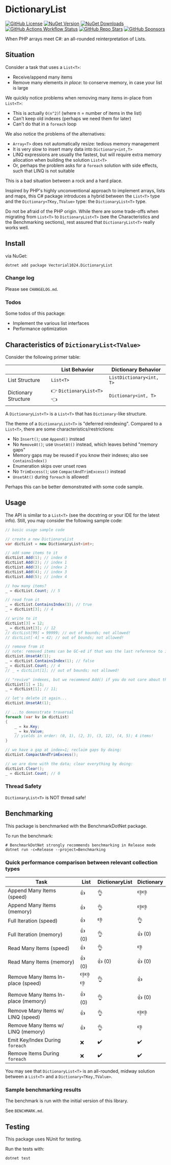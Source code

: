 # DictionaryList
[![GitHub License][github-license-image]][github-repo-url]
[![NuGet Version][nuget-version-image]][nuget-url]
[![NuGet Downloads][nuget-downloads-image]][nuget-stats-url]
[![GitHub Actions Workflow Status][cs-build-status-image]][github-actions-url]
[![GitHub Repo Stars][github-stars-image]][github-repo-url]
[![GitHub Sponsors][github-sponsors-image]][github-sponsors-url]

When PHP arrays meet C#: an all-rounded reinterpretation of Lists.

## Situation
Consider a task that uses a `List<T>`:
- Receive/append many items
- Remove many elements *in place*: to conserve memory, in case your list is large

We quickly notice problems when removing many items in-place from `List<T>`:
- This is actually `O(n^2)`! (where n = number of items in the list)
- Can't keep old indexes (perhaps we need them for later)
- Can't do that in a `foreach` loop

We also notice the problems of the alternatives:
- `Array<T>` does not automatically resize: tedious memory management
- It is very slow to insert many data into `Dictionary<int,T>`
- LINQ expressions are usually the fastest, but will require extra memory allocation when building the solution `List<T>`
- Or, perhaps the problem asks for a `foreach` solution with side effects, such that LINQ is not suitable

This is a bad situation between a rock and a hard place.

Inspired by PHP's highly unconventional approach to implement arrays, lists and maps,
this C# package introduces a hybrid between the `List<T>` type and the `Dictionary<TKey,TValue>` type: the `DictionaryList<T>` type.

Do not be afraid of the PHP origin.
While there are some trade-offs when migrating from `List<T>` to `DictionaryList<T>` (see the Characteristics and the Benchmarking sections),
rest assured that `DictionaryList<T>` really works well.

## Install
via NuGet:

```shell
dotnet add package Vectorial1024.DictionaryList
```

### Change log
Please see `CHANGELOG.md`.

### Todos
Some todos of this package:
- Implement the various list interfaces
- Performance optimization

## Characteristics of `DictionaryList<TValue>`
Consider the following primer table:

|                      | List Behavior             | Dictionary Behavior      |
|----------------------|---------------------------|--------------------------|
| List Structure       | `List<T>`                 | `ListDictionary<int, T>` |
| Dictionary Structure | 👉 `DictionaryList<T>` 👈 | `Dictionary<int, T>`     |

A `DictionaryList<T>` is a `List<T>` that has `Dictionary`-like structure.

The theme of a `DictionaryList<T>` is "deferred reindexing".
Compared to a `List<T>`, there are some characteristics/restrictions:
- No `Insert()`; use `Append()` instead
- No `RemoveAt()`; use `UnsetAt()` instead, which leaves behind "memory gaps"
- Memory gaps may be reused if you know their indexes; also see `ContainsIndex()`
- Enumeration skips over unset rows
- No `TrimExcess()`; use `CompactAndTrimExcess()` instead
- `UnsetAt()` during `foreach` is allowed!

Perhaps this can be better demonstrated with some code sample.

## Usage
The API is similar to a `List<T>` (see the docstring or your IDE for the latest info).
Still, you may consider the following sample code:

```csharp
// basic usage sample code

// create a new DictionaryList
var dictList = new DictionaryList<int>;

// add some items to it
dictList.Add(1); // index 0
dictList.Add(2); // index 1
dictList.Add(3); // index 2
dictList.Add(4); // index 3
dictList.Add(5); // index 4

// how many items?
_ = dictList.Count; // 5

// read from it
_ = dictList.ContainsIndex(3); // true
_ = dictList[3]; // 4

// write to it
dictList[3] = 12;
_ = dictList[3]; // 12
// dictList[99] = 99999; // out of bounds; not allowed!
// dictList[-4] = 42; // out of bounds; not allowed!

// remove from it
// note: removed items can be GC-ed if that was the last reference to it
dictList.UnsetAt(1);
_ = dictList.ContainsIndex(1); // false
_ = dictList.Count; // 4
// _ = dictList[1]; // out of bounds; not allowed!

// "revive" indexes, but we recommend Add() if you do not care about the value of indexes.
dictList[1] = 11;
_ = dictList[1]; // 11;

// let's delete it again...
dictList.UnsetAt(1);

// ...to demonstrate traversal
foreach (var kv in dictList) 
{
    _ = kv.Key;
    _ = kv.Value;
    // yields in order: (0, 1), (2, 3), (3, 12), (4, 5); 4 items!
}

// we have a gap at index=1; reclaim gaps by doing:
dictList.CompactAndTrimExcess();

// we are done with the data; clear everything by doing:
dictList.Clear();
_ = dictList.Count; // 0
```

### Thread Safety
`DictionaryList<T>` is NOT thread safe!

## Benchmarking
This package is benchmarked with the BenchmarkDotNet package.

To run the benchmark:

```shell
# BenchmarkDotNet strongly recommends benchmarking in Release mode
dotnet run -c=Release --project=Benchmarking
```

### Quick performance comparison between relevant collection types
| Task                                | List   | DictionaryList | Dictionary |
|-------------------------------------|--------|----------------|------------|
| Append Many Items (speed)           | 👍     | 👌             | 👎👎       |
| Append Many Items (memory)          | 👍     | 👌             | 👎👎       |
| Full Iteration (speed)              | 👍     | 👎             | 👌         |
| Full Iteration (memory)             | 👍 (0) | 👌             | 👍 (0)     |
| Read Many Items (speed)             | 👍     | 👌             | 👎         |
| Read Many Items (memory)            | 👍 (0) | 👍 (0)         | 👍 (0)     |
| Remove Many Items In-place (speed)  | 👎👎👎 | 👌             | 👍         |
| Remove Many Items In-place (memory) | 👍 (0) | 👌             | 👍 (0)     |
| Remove Many Items w/ LINQ (speed)   | 👍     | 👌             | 👎👎       |
| Remove Many Items w/ LINQ (memory)  | 👍     | 👌             | 👎         |
| Emit Key/Index During `foreach`     | ❌      | ✔️             | ✔️         |
| Remove Items During `foreach`       | ❌      | ✔️             | ✔️         |

You may see that `DictionaryList<T>` is an all-rounded, midway solution between a `List<T>` and a `Dictionary<TKey,TValue>`. 

### Sample benchmarking results
The benchmark is run with the initial version of this library.

See `BENCHMARK.md`.

## Testing
This package uses NUnit for testing.

Run the tests with:

```shell
dotnet test
```

[nuget-url]: https://www.nuget.org/packages/Vectorial1024.DictionaryList/
[nuget-stats-url]: https://www.nuget.org/stats/packages/Vectorial1024.DictionaryList?groupby=Version
[github-repo-url]: https://github.com/Vectorial1024/DictionaryList
[github-actions-url]: https://github.com/Vectorial1024/DictionaryList/actions/workflows/dotnet.yml
[github-sponsors-url]: https://github.com/sponsors/Vectorial1024

[github-license-image]: https://img.shields.io/github/license/Vectorial1024/DictionaryList?style=plastic
[nuget-version-image]: https://img.shields.io/nuget/v/Vectorial1024.DictionaryList?style=plastic
[nuget-downloads-image]: https://img.shields.io/nuget/dt/Vectorial1024.DictionaryList?style=plastic
[cs-build-status-image]: https://img.shields.io/github/actions/workflow/status/Vectorial1024/DictionaryList/dotnet.yml?style=plastic
[github-stars-image]: https://img.shields.io/github/stars/vectorial1024/DictionaryList
[github-sponsors-image]: https://img.shields.io/github/sponsors/Vectorial1024?style=plastic
